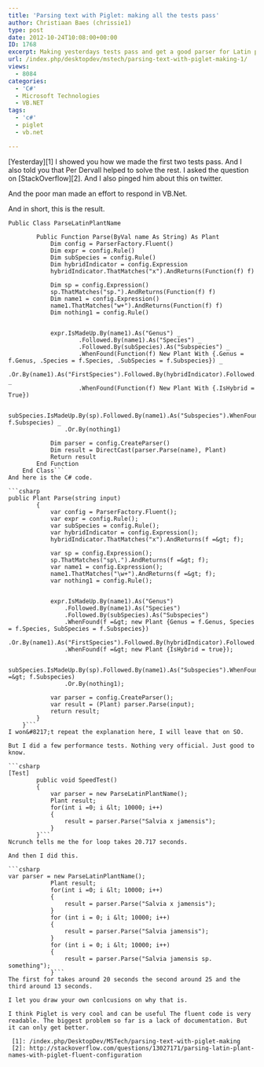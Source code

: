```yaml
---
title: 'Parsing text with Piglet: making all the tests pass'
author: Christiaan Baes (chrissie1)
type: post
date: 2012-10-24T10:08:00+00:00
ID: 1768
excerpt: Making yesterdays tests pass and get a good parser for Latin plant names.
url: /index.php/desktopdev/mstech/parsing-text-with-piglet-making-1/
views:
  - 8084
categories:
  - 'C#'
  - Microsoft Technologies
  - VB.NET
tags:
  - 'c#'
  - piglet
  - vb.net

---
```

[Yesterday][1] I showed you how we made the first two tests pass. And I also told you that Per Dervall helped to solve the rest. I asked the question on [StackOverflow][2]. And I also pinged him about this on twitter. 

And the poor man made an effort to respond in VB.Net. 

And in short, this is the result.

```vbnet
Public Class ParseLatinPlantName

        Public Function Parse(ByVal name As String) As Plant
            Dim config = ParserFactory.Fluent()
            Dim expr = config.Rule()
            Dim subSpecies = config.Rule()
            Dim hybridIndicator = config.Expression
            hybridIndicator.ThatMatches("x").AndReturns(Function(f) f)

            Dim sp = config.Expression()
            sp.ThatMatches("sp.").AndReturns(Function(f) f)
            Dim name1 = config.Expression()
            name1.ThatMatches("w+").AndReturns(Function(f) f)
            Dim nothing1 = config.Rule()


            expr.IsMadeUp.By(name1).As("Genus") _
                    .Followed.By(name1).As("Species") _
                    .Followed.By(subSpecies).As("Subspecies") _
                    .WhenFound(Function(f) New Plant With {.Genus = f.Genus, .Species = f.Species, .SubSpecies = f.Subspecies}) _
                    .Or.By(name1).As("FirstSpecies").Followed.By(hybridIndicator).Followed.By(name1).As("SecondSpecies") _
                    .WhenFound(Function(f) New Plant With {.IsHybrid = True})

            subSpecies.IsMadeUp.By(sp).Followed.By(name1).As("Subspecies").WhenFound(Function(f) f.Subspecies) _
                .Or.By(nothing1)

            Dim parser = config.CreateParser()
            Dim result = DirectCast(parser.Parse(name), Plant)
            Return result
        End Function
    End Class```
And here is the C# code.

```csharp
public Plant Parse(string input)
        {
            var config = ParserFactory.Fluent();
            var expr = config.Rule();
            var subSpecies = config.Rule();
            var hybridIndicator = config.Expression();
            hybridIndicator.ThatMatches("x").AndReturns(f =&gt; f);

            var sp = config.Expression();
            sp.ThatMatches("sp\.").AndReturns(f =&gt; f);
            var name1 = config.Expression();
            name1.ThatMatches("\w+").AndReturns(f =&gt; f);
            var nothing1 = config.Rule();


            expr.IsMadeUp.By(name1).As("Genus")
                .Followed.By(name1).As("Species")
                .Followed.By(subSpecies).As("Subspecies")
                .WhenFound(f =&gt; new Plant {Genus = f.Genus, Species = f.Species, SubSpecies = f.Subspecies})
                .Or.By(name1).As("FirstSpecies").Followed.By(hybridIndicator).Followed.By(name1).As("SecondSpecies")
                .WhenFound(f =&gt; new Plant {IsHybrid = true});

            subSpecies.IsMadeUp.By(sp).Followed.By(name1).As("Subspecies").WhenFound(f =&gt; f.Subspecies)
                .Or.By(nothing1);

            var parser = config.CreateParser();
            var result = (Plant) parser.Parse(input);
            return result;
        }
    }```
I won&#8217;t repeat the explanation here, I will leave that on SO.

But I did a few performance tests. Nothing very official. Just good to know.

```csharp
[Test]
        public void SpeedTest()
        {
            var parser = new ParseLatinPlantName();
            Plant result;
            for(int i =0; i &lt; 10000; i++)
            {
                result = parser.Parse("Salvia x jamensis");
            }
        }```
Ncrunch tells me the for loop takes 20.717 seconds. 

And then I did this.

```csharp
var parser = new ParseLatinPlantName();
            Plant result;
            for(int i =0; i &lt; 10000; i++)
            {
                result = parser.Parse("Salvia x jamensis");
            }
            for (int i = 0; i &lt; 10000; i++)
            {
                result = parser.Parse("Salvia jamensis");
            }
            for (int i = 0; i &lt; 10000; i++)
            {
                result = parser.Parse("Salvia jamensis sp. something");
            }```
The first for takes around 20 seconds the second around 25 and the third around 13 seconds. 

I let you draw your own conlcusions on why that is. 

I think Piglet is very cool and can be useful The fluent code is very readable. The biggest problem so far is a lack of documentation. But it can only get better.

 [1]: /index.php/DesktopDev/MSTech/parsing-text-with-piglet-making
 [2]: http://stackoverflow.com/questions/13027171/parsing-latin-plant-names-with-piglet-fluent-configuration